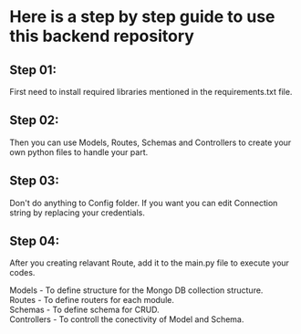 # Here is a step by step guide to use this backend repository 

## Step 01: 
First need to install required libraries mentioned in the requirements.txt file. 

## Step 02: 
Then you can use Models, Routes, Schemas and Controllers to create your own python files to handle your part. 

## Step 03: 
Don't do anything to Config folder. If you want you can edit Connection string by replacing your credentials. 

## Step 04: 
After you creating relavant Route, add it to the main.py file to execute your codes. 

<p>
Models - To define structure for the Mongo DB collection structure. <br/>
Routes - To define routers for each module. <br/>
Schemas - To define schema for CRUD. <br/>
Controllers - To controll the conectivity of Model and Schema.
</p>

